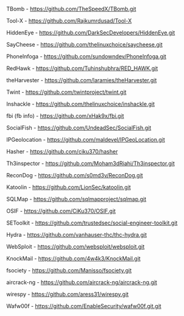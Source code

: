 TBomb  -   https://github.com/TheSpeedX/TBomb.git

Tool-X  -  https://github.com/Rajkumrdusad/Tool-X

HiddenEye  -  https://github.com/DarkSecDevelopers/HiddenEye.git

SayCheese  -  https://github.com/thelinuxchoice/saycheese.git

PhoneInfoga  -  https://github.com/sundowndev/PhoneInfoga.git

RedHawk  -  https://github.com/Tuhinshubhra/RED_HAWK.git

theHarvester  -  https://github.com/laramies/theHarvester.git

Twint  -  https://github.com/twintproject/twint.git

Inshackle  -  https://github.com/thelinuxchoice/inshackle.git

fbi (fb info)  -  https://github.com/xHak9x/fbi.git

SocialFish  -  https://github.com/UndeadSec/SocialFish.git

IPGeolocation  - https://github.com/maldevel/IPGeoLocation.git

Hasher  -  https://github.com/ciku370/hasher 

Th3inspector  -  https://github.com/Moham3dRiahi/Th3inspector.git

ReconDog  -  https://github.com/s0md3v/ReconDog.git

Katoolin  -  https://github.com/LionSec/katoolin.git

SQLMap  -  https://github.com/sqlmapproject/sqlmap.git

OSIF  -  https://github.com/CiKu370/OSIF.git

SEToolkit  -  https://github.com/trustedsec/social-engineer-toolkit.git

Hydra  -  https://github.com/vanhauser-thc/thc-hydra.git

WebSploit  -  https://github.com/websploit/websploit.git

KnockMail  -  https://github.com/4w4k3/KnockMail.git

fsociety  -  https://github.com/Manisso/fsociety.git

aircrack-ng  -  https://github.com/aircrack-ng/aircrack-ng.git

wirespy  -  https://github.com/aress31/wirespy.git

Wafw00f  -  https://github.com/EnableSecurity/wafw00f.git.git
